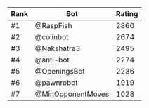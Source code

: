 Rank|Bot|Rating
---|---|---
#1|@RaspFish|2860
#2|@colinbot|2674
#3|@Nakshatra3|2495
#4|@anti-bot|2274
#5|@OpeningsBot|2236
#6|@pawnrobot|1919
#7|@MinOpponentMoves|1028
